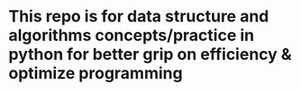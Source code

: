 # This repo is for data structure and algorithms concepts/practice in python for better grip on efficiency & optimize programming
